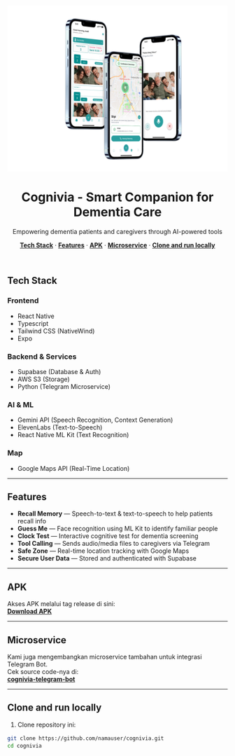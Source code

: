 <img alt="Cognivia - AI & OCR Based Mobile Applocation for Dementia Sufferers" src="./assets/images/readme.png" />

<h1 align="center">Cognivia - Smart Companion for Dementia Care</h1> 

<p align="center">
  Empowering dementia patients and caregivers through AI-powered tools
</p>

<p align="center">
  <a href="#tech-stack"><strong>Tech Stack</strong></a> ·
  <a href="#features"><strong>Features</strong></a> ·
  <a href="#apk"><strong>APK</strong></a> ·
  <a href="#microservice"><strong>Microservice</strong></a> ·
  <a href="#clone-and-run-locally"><strong>Clone and run locally</strong></a>
</p>

<br/>

## Tech Stack

### Frontend
- React Native
- Typescript
- Tailwind CSS (NativeWind)
- Expo

### Backend & Services
- Supabase (Database & Auth)
- AWS S3 (Storage)
- Python (Telegram Microservice)

### AI & ML
- Gemini API (Speech Recognition, Context Generation)
- ElevenLabs (Text-to-Speech)
- React Native ML Kit (Text Recognition)

### Map
- Google Maps API (Real-Time Location)

---

## Features

- **Recall Memory** — Speech-to-text & text-to-speech to help patients recall info
- **Guess Me** — Face recognition using ML Kit to identify familiar people
- **Clock Test** — Interactive cognitive test for dementia screening
- **Tool Calling** — Sends audio/media files to caregivers via Telegram
- **Safe Zone** — Real-time location tracking with Google Maps
- **Secure User Data** — Stored and authenticated with Supabase

---

## APK

Akses APK melalui tag release di sini:  
**[Download APK](https://github.com/user-attachments/assets/92fa1da4-998f-4db5-a64e-8548e229f570)**

---

## Microservice

Kami juga mengembangkan microservice tambahan untuk integrasi Telegram Bot.  
Cek source code-nya di:  
**[cognivia-telegram-bot](https://github.com/valuin/cognivia-telegram-bot)**

---

## Clone and run locally

1. Clone repository ini:

```bash
git clone https://github.com/namauser/cognivia.git
cd cognivia
